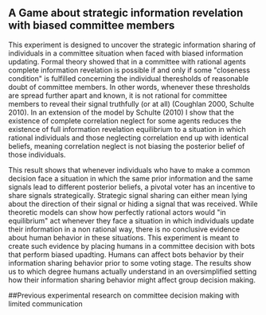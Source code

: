 ## A Game about strategic information revelation with biased committee members
This experiment is designed to uncover the strategic information sharing of individuals in a committee situation when faced with biased information updating. Formal theory showed that in a committee with rational agents complete information revelation is possible if and only if some "closeness condition" is fulfilled concerning the individual theresholds of reasonable doubt of committee members. In other words, whenever these thresholds are spread further apart and known, it is not rational for committee members to reveal their signal truthfully (or at all) (Coughlan 2000, Schulte 2010). In an extension of the model by Schulte (2010) I show that the existence of complete correlation neglect for some agents reduces the existence of full information revelation equilibrium to a situation in which rational individuals and those neglecting correlation end up with identical beliefs, meaning correlation neglect is not biasing the posterior belief of those individuals. 

This result shows that whenever individuals who have to make a common decision face a situation in which the same prior information and the same signals lead to different posterior beliefs, a pivotal voter has an incentive to share signals strategically. Strategic signal sharing can either mean lying about the direction of their signal or hiding a signal that was received. While theoretic models can show how perfectly rational actors would "in equilibrium" act whenever they face a situation in which individuals update their information in a non rational way, there is no conclusive evidence about human behavior in these situations. This experiment is meant to create such evidence by placing humans in a committee decision with bots that perform biased upadting. Humans can affect bots behavior by their information sharing behavior prior to some voting stage. The results show us to which degree humans actually understand in an oversimplified setting how their information sharing behavior might affect group decision making.

##Previous experimental research on committee decision making with limited communication
